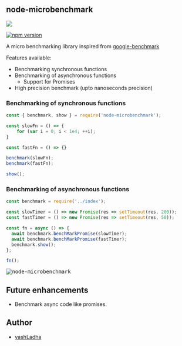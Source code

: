 ## node-microbenchmark
<img src="https://img.icons8.com/color/48/000000/nodejs.png"/>

[![npm version](https://badge.fury.io/js/node-microbenchmark.svg)](https://badge.fury.io/js/node-microbenchmark)

A micro benchmarking library inspired from [google-benchmark](https://github.com/google/benchmark)

Features available:
* Benchmarking synchronous functions
* Benchmarking of asynchronous functions
    * Support for Promises
* High precision benchmark (upto nanoseconds precision)

### Benchmarking of synchronous functions
```javascript
const { benchmark, show } = require('node-microbenchmark');

const slowFn = () => {
    for (var i = 0; i < 1e4; ++i);
}

const fastFn = () => {}

benchmark(slowFn);
benchmark(fastFn);

show();
```

### Benchmarking of asynchronous functions
```javascript
const benchmark = require('../index');

const slowTimer = () => new Promise(res => setTimeout(res, 200));
const fastTimer = () => new Promise(res => setTimeout(res, 50));

const fn = async () => {
  await benchmark.benchMarkPromise(slowTimer);
  await benchmark.benchMarkPromise(fastTimer);
  benchmark.show();
};

fn();
```

<kbd>![node-microbenchmark](https://raw.githubusercontent.com/yashladha/node-microbenchmark/master/images/node-microbenchmark.png)</kbd>

## Future enhancements

* Benchmark async code like promises.

## Author

* [yashLadha](https://github.com/yashLadha)
